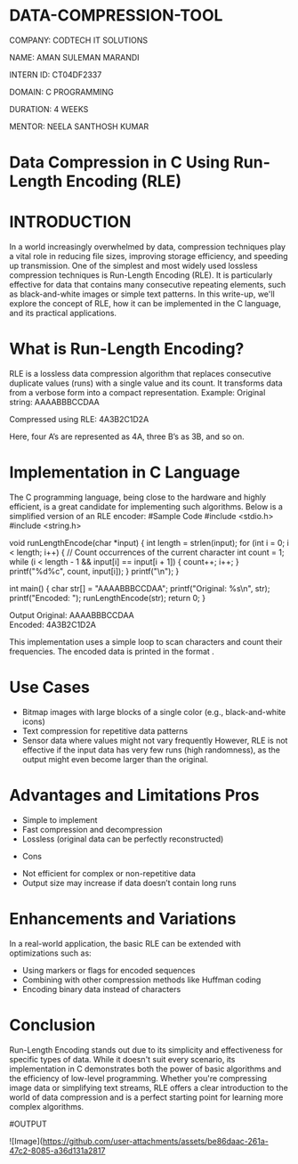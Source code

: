 # DATA-COMPRESSION-TOOL

COMPANY: CODTECH IT SOLUTIONS

NAME: AMAN SULEMAN MARANDI

INTERN ID: CT04DF2337

DOMAIN: C PROGRAMMING

DURATION: 4 WEEKS

MENTOR: NEELA SANTHOSH KUMAR



# Data Compression in C Using Run-Length Encoding (RLE)

# INTRODUCTION

In a world increasingly overwhelmed by data, compression techniques play a vital role in reducing file sizes, improving storage efficiency, and speeding up transmission. One of the simplest and most widely used lossless compression techniques is Run-Length Encoding (RLE). It is particularly effective for data that contains many consecutive repeating elements, such as black-and-white images or simple text patterns.
In this write-up, we'll explore the concept of RLE, how it can be implemented in the C language, and its practical applications.

# What is Run-Length Encoding?

RLE is a lossless data compression algorithm that replaces consecutive duplicate values (runs) with a single value and its count. It transforms data from a verbose form into a compact representation.
Example:
Original string:
AAAABBBCCDAA


Compressed using RLE:
4A3B2C1D2A


Here, four A’s are represented as 4A, three B’s as 3B, and so on.

# Implementation in C Language
The C programming language, being close to the hardware and highly efficient, is a great candidate for implementing such algorithms. Below is a simplified version of an RLE encoder:
#Sample Code
#include <stdio.h>
#include <string.h>

void runLengthEncode(char *input) {
    int length = strlen(input);
    for (int i = 0; i < length; i++) {
        // Count occurrences of the current character
        int count = 1;
        while (i < length - 1 && input[i] == input[i + 1]) {
            count++;
            i++;
        }
        printf("%d%c", count, input[i]);
    }
    printf("\n");
}

int main() {
    char str[] = "AAAABBBCCDAA";
    printf("Original: %s\n", str);
    printf("Encoded: ");
    runLengthEncode(str);
    return 0;
}


 Output
Original: AAAABBBCCDAA  
Encoded: 4A3B2C1D2A


This implementation uses a simple loop to scan characters and count their frequencies. The encoded data is printed in the format <count><character>.

# Use Cases
- Bitmap images with large blocks of a single color (e.g., black-and-white icons)
- Text compression for repetitive data patterns
- Sensor data where values might not vary frequently
However, RLE is not effective if the input data has very few runs (high randomness), as the output might even become larger than the original.

# Advantages and Limitations Pros
- Simple to implement
- Fast compression and decompression
- Lossless (original data can be perfectly reconstructed)
* Cons
- Not efficient for complex or non-repetitive data
- Output size may increase if data doesn’t contain long runs

# Enhancements and Variations
In a real-world application, the basic RLE can be extended with optimizations such as:
- Using markers or flags for encoded sequences
- Combining with other compression methods like Huffman coding
- Encoding binary data instead of characters

# Conclusion
Run-Length Encoding stands out due to its simplicity and effectiveness for specific types of data. While it doesn't suit every scenario, its implementation in C demonstrates both the power of basic algorithms and the efficiency of low-level programming. Whether you're compressing image data or simplifying text streams, RLE offers a clear introduction to the world of data compression and is a perfect starting point for learning more complex algorithms.

#OUTPUT


![Image](https://github.com/user-attachments/assets/be86daac-261a-47c2-8085-a36d131a2817

